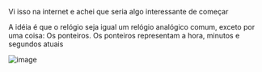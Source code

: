 Vi isso na internet e achei que seria algo interessante de começar

A idéia é que o relógio seja igual um relógio analógico comum, exceto por uma coisa: Os ponteiros. Os ponteiros representam a hora, minutos e segundos atuais

![image](files://E:\Relogio-C\Imagens\relogio.png)
